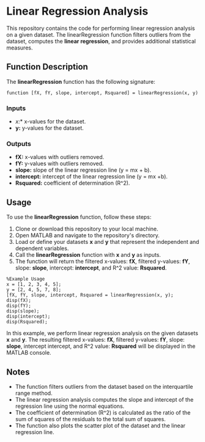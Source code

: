 # Linear Regression Analysis

This repository contains the code for performing linear regression analysis on a given dataset. The linearRegression function filters outliers from the dataset, computes the **linear regression**, and provides additional statistical measures.

## Function Description

The **linearRegression** function has the following signature:


`function [fX, fY, slope, intercept, Rsquared] = linearRegression(x, y)`

### Inputs 

- **x*:** x-values for the dataset.
- **y:** y-values for the dataset.

### Outputs

- **fX:** x-values with outliers removed.
- **fY:** y-values with outliers removed.
- **slope:** slope of the linear regression line (y = mx + b).
- **intercept:** intercept of the linear regression line (y = mx +b).
- **Rsquared:** coefficient of determination (R^2).

## Usage

To use the **linearRegression** function, follow these steps:

1. Clone or download this repository to your local machine.
2. Open MATLAB and navigate to the repository's directory.
3. Load or define your datasets **x** and **y** that represent the independent and dependent variables.
4. Call the **linearRegression** function with **x** and **y** as inputs.
5. The function will return the filtered x-values: **fX**, filtered y-values: **fY**, slope: **slope**, intercept: **intercept**, and R^2 value: **Rsquared**.

```
%Example Usage
x = [1, 2, 3, 4, 5];
y = [2, 4, 5, 7, 8];
[fX, fY, slope, intercept, Rsquared = linearRegression(x, y);
disp(fX);
disp(fY);
disp(slope);
disp(intercept);
disp(Rsquared);
```
In this example, we perform linear regression analysis on the given datasets **x** and **y**. The resulting filtered x-values: **fX**, filtered y-values: **fY**, slope: **slope**, intercept intercept, and R^2 value: **Rsquared** will be displayed in the MATLAB console.

## Notes
- The function filters outliers from the dataset based on the interquartile range method.
- The linear regression analysis computes the slope and intercept of the regression line using the normal equations.
- The coefficient of determination (R^2) is calculated as the ratio of the sum of squares of the residuals to the total sum of squares.
- The function also plots the scatter plot of the dataset and the linear regression line.

